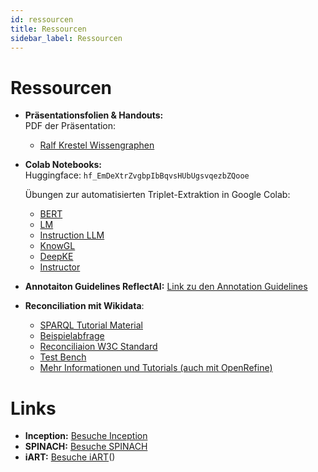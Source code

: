 ```yaml
---
id: ressourcen
title: Ressourcen
sidebar_label: Ressourcen
---
```


# Ressourcen

- **Präsentationsfolien & Handouts:**  
  PDF der Präsentation: 
  - [Ralf Krestel Wissengraphen](https://github.com/TIBHannover/ReflectAI-DHd2025/blob/main/resources/2025-03-03-Einf%C3%BChrungInWissensgraphen-ReflectAI-dDH-Bielefeld.pdf)

- **Colab Notebooks:**  
  Huggingface: ```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```

  Übungen zur automatisierten Triplet-Extraktion in Google Colab:   
  - [BERT](https://colab.research.google.com/github/TIBHannover/ReflectAI-DHd2025/blob/main/notebooks/bert.ipynb)
  - [LM](https://colab.research.google.com/github/TIBHannover/ReflectAI-DHd2025/blob/main/notebooks/gpt2.ipynb)
  - [Instruction LLM](https://colab.research.google.com/github/TIBHannover/ReflectAI-DHd2025/blob/main/notebooks/inst.ipynb)
  - [KnowGL](https://colab.research.google.com/github/TIBHannover/ReflectAI-DHd2025/blob/main/notebooks/knowgl.ipynb)
  - [DeepKE](https://colab.research.google.com/github/TIBHannover/ReflectAI-DHd2025/blob/main/notebooks/deepke.ipynb)
  - [Instructor](https://colab.research.google.com/github/TIBHannover/ReflectAI-DHd2025/blob/main/notebooks/instructor.ipynb)
- **Annotaiton Guidelines ReflectAI:**
  [Link zu den Annotation Guidelines](https://guideline.open-develop.org)

- **Reconciliation mit Wikidata**:
  - [SPARQL Tutorial Material](https://www.wikidata.org/wiki/Wikidata:SPARQL_query_service/Wikidata_Query_Help)
  - [Beispielabfrage](https://w.wiki/CQBA)
  - [Reconciliaion W3C Standard](https://www.w3.org/community/reports/reconciliation/CG-FINAL-specs-0.2-20230410/)
  - [Test Bench](https://reconciliation-api.github.io/testbench/#/)
  - [Mehr Informationen und Tutorials (auch mit OpenRefine)](https://wikidata.reconci.link/)

# Links

- **Inception:** [Besuche Inception](https://dhd24.open-develop.org/)
- **SPINACH:** [Besuche SPINACH](https://spinach.genie.stanford.edu/)
- **iART:** [Besuche iART](https://www.iart.vision)()

